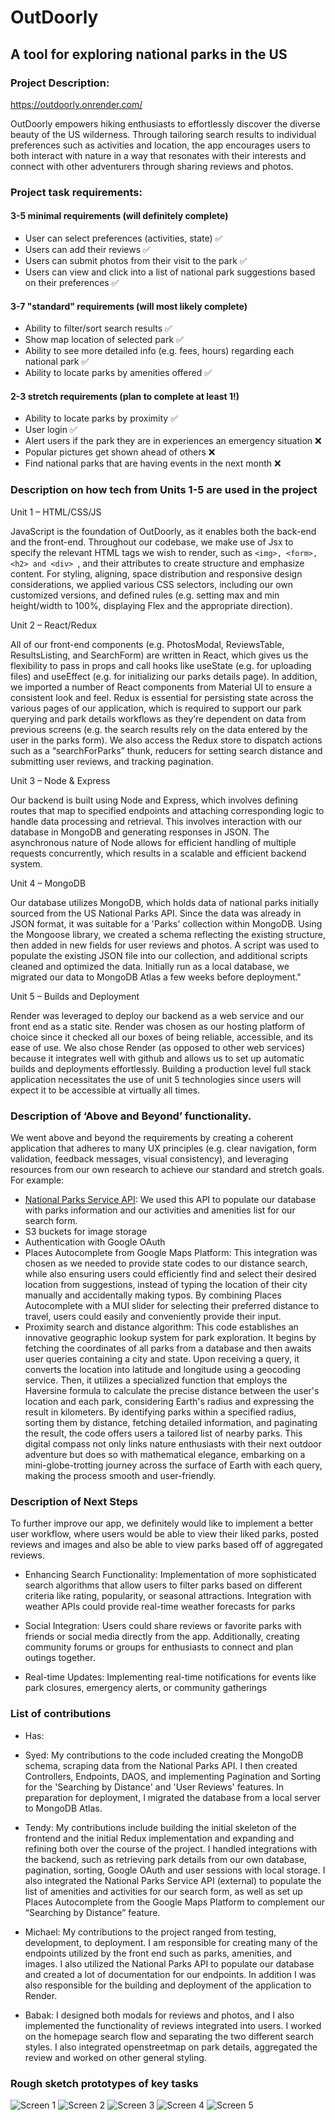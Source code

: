 # OutDoorly

## A tool for exploring national parks in the US


### Project Description: 

https://outdoorly.onrender.com/

OutDoorly empowers hiking enthusiasts to effortlessly discover the diverse beauty of the US wilderness. Through tailoring search results to individual preferences such as activities and location, the app encourages users to both interact with nature in a way that resonates with their interests and connect with other adventurers through sharing reviews and photos.


### Project task requirements: 
#### 3-5 minimal requirements (will definitely complete) 
- User can select preferences (activities, state) ✅
- Users can add their reviews ✅
- Users can submit photos from their visit to the park ✅
- Users can view and click into a list of national park suggestions based on their preferences ✅


#### 3-7 "standard" requirements (will most likely complete) 
- Ability to filter/sort search results ✅
- Show map location of selected park ✅
- Ability to see more detailed info (e.g. fees, hours) regarding each national park ✅
- Ability to locate parks by amenities offered ✅


#### 2-3 stretch requirements (plan to complete at least 1!) 
- Ability to locate parks by proximity ✅
- User login ✅
- Alert users if the park they are in experiences an emergency situation ❌
- Popular pictures get shown ahead of others ❌
- Find national parks that are having events in the next month ❌

### Description on how tech from Units 1-5 are used in the project

Unit 1 – HTML/CSS/JS 

JavaScript is the foundation of OutDoorly, as it enables both the back-end and the front-end. Throughout our codebase, we make use of Jsx to specify the relevant HTML tags we wish to render, such as  `<img>, <form>, <h2> and <div> `, and their attributes to create structure and emphasize content. For styling, aligning, space distribution and responsive design considerations, we applied various CSS selectors, including our own customized versions, and defined rules (e.g. setting max and min height/width to 100%, displaying Flex and the appropriate direction). 

Unit 2 – React/Redux 

All of our front-end components (e.g. PhotosModal, ReviewsTable, ResultsListing, and SearchForm) are written in React, which gives us the flexibility to pass in props and call hooks like useState (e.g. for uploading files) and useEffect (e.g. for initializing our parks details page). In addition, we imported a number of React components from Material UI to ensure a consistent look and feel. Redux is essential for persisting state across the various pages of our application, which is required to support our park querying and park details workflows as they’re dependent on data from previous screens (e.g. the search results rely on the data entered by the user in the parks form). We also access the Redux store to dispatch actions such as a “searchForParks” thunk, reducers for setting search distance and submitting user reviews, and tracking pagination.

Unit 3 – Node & Express

Our backend is built using Node and Express, which involves defining routes that map to specified endpoints and attaching corresponding logic to handle data processing and retrieval. This involves interaction with our database in MongoDB and generating responses in JSON. The asynchronous nature of Node allows for efficient handling of multiple requests concurrently, which results in a scalable and efficient backend system. 

Unit 4 – MongoDB 

Our database utilizes MongoDB, which holds data of national parks initially sourced from the US National Parks API. Since the data was already in JSON format, it was suitable for a 'Parks' collection within MongoDB. Using the Mongoose library, we created a schema reflecting the existing structure, then added in new fields for user reviews and photos. A script was used to populate the existing JSON file into our collection, and additional scripts cleaned and optimized the data. Initially run as a local database, we migrated our data to MongoDB Atlas a few weeks before deployment." 

Unit 5 – Builds and Deployment 

Render was leveraged to deploy our backend as a web service and our front end as a static site. Render was chosen as our hosting platform of choice since it checked all our boxes of being reliable, accessible, and its ease of use. We also chose Render (as opposed to other web services) because it integrates well with github and allows us to set up automatic builds and deployments effortlessly. Building a production level full stack application necessitates the use of unit 5 technologies since users will expect it to be accessible at virtually all times.

### Description of ‘Above and Beyond’ functionality.

We went above and beyond the requirements by creating a coherent application that adheres to many UX principles (e.g. clear navigation, form validation, feedback messages, visual consistency), and leveraging resources from our own research to achieve our standard and stretch goals. For example:   

- [National Parks Service API](https://www.nps.gov/subjects/developer/api-documentation.htm): We used this API to populate our database with parks information and our activities and amenities list for our search form.
- S3 buckets for image storage
- Authentication with Google OAuth
- Places Autocomplete from Google Maps Platform: This integration was chosen as we needed to provide state codes to our distance search, while also ensuring users could efficiently find and select their desired location from suggestions, instead of typing the location of their city manually and accidentally making typos. By combining Places Autocomplete with a MUI slider for selecting their preferred distance to travel, users could easily and conveniently provide their input. 
- Proximity search and distance algorithm: This code establishes an innovative geographic lookup system for park exploration. It begins by fetching the coordinates of all parks from a database and then awaits user queries containing a city and state. Upon receiving a query, it converts the location into latitude and longitude using a geocoding service. Then, it utilizes a specialized function that employs the Haversine formula to calculate the precise distance between the user's location and each park, considering Earth's radius and expressing the result in kilometers. By identifying parks within a specified radius, sorting them by distance, fetching detailed information, and paginating the result, the code offers users a tailored list of nearby parks. This digital compass not only links nature enthusiasts with their next outdoor adventure but does so with mathematical elegance, embarking on a mini-globe-trotting journey across the surface of Earth with each query, making the process smooth and user-friendly.

### Description of Next Steps
To further improve our app, we definitely would like to implement a better user workflow, where users would be able to view their liked parks, posted reviews and images and also be able to view parks based off of aggregated reviews. 

- Enhancing Search Functionality: Implementation of more sophisticated search algorithms that allow users to filter parks based on different criteria like rating, popularity, or seasonal attractions. Integration with weather APIs could provide real-time weather forecasts for parks 

- Social Integration: Users could share reviews or favorite parks with friends or social media directly from the app. Additionally, creating community forums or groups for enthusiasts to connect and plan outings together.  

- Real-time Updates: Implementing real-time notifications for events like park closures, emergency alerts, or community gatherings 

### List of contributions
- Has:

- Syed: My contributions to the code included creating the MongoDB schema, scraping data from the National Parks API. I then created Controllers, Endpoints, DAOS, and implementing Pagination and Sorting for the 'Searching by Distance' and 'User Reviews' features. In preparation for deployment, I migrated the database from a local server to MongoDB Atlas.
  
- Tendy: My contributions include building the initial skeleton of the frontend and the initial Redux implementation and expanding and refining both over the course of the project. I handled integrations with the backend, such as retrieving park details from our own database, pagination, sorting, Google OAuth and user sessions with local storage. I also integrated the National Parks Service API (external) to populate the list of amenities and activities for our search form, as well as set up Places Autocomplete from the Google Maps Platform to complement our “Searching by Distance” feature.
  
- Michael: My contributions to the project ranged from testing, development, to deployment. I am responsible for creating many of the endpoints utilized by the front end such as parks, amenities, and images. I also utilized the National Parks API to populate our database and created a lot of documentation for our endpoints. In addition I was also responsible for the building and deployment of the application to Render.
  
- Babak:
I designed both modals for reviews and photos, and I also implemented the functionality of reviews integrated into users. I worked on the homepage search flow and separating the two different search styles. I also integrated openstreetmap on park details, aggregated the review and worked on other general styling.



### Rough sketch prototypes of key tasks

![Screen 1](https://github.com/tendy-s/parksAndRec/assets/51394856/4079ae30-f59a-4fab-b860-57dcd5365dc0)
![Screen 2](https://github.com/tendy-s/parksAndRec/assets/51394856/f599f704-d102-4ce7-aed1-4e425adec820)
![Screen 3](https://github.com/tendy-s/parksAndRec/assets/51394856/c03f64d3-defb-4d9a-b05c-e908c82b6205)
![Screen 4](https://github.com/tendy-s/parksAndRec/assets/51394856/bb06d2fb-1a9e-468a-a296-161b858a44f0)
![Screen 5](https://github.com/tendy-s/parksAndRec/assets/51394856/167c36fd-05cc-4776-8972-2e75b561c99a)

